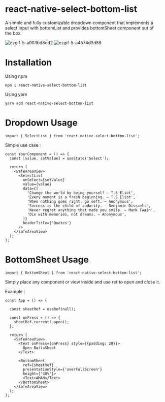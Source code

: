 # react-native-select-bottom-list
A simple and fully customizable dropdown component that implements a select input with bottomList and provides bottomSheet component out of the box.


![ezgif-5-a003bd8cd2](https://user-images.githubusercontent.com/28658574/194723713-5a1af66b-f28a-4d9c-aced-c3f0e2fca139.gif)  ![ezgif-5-a4574d3d86](https://user-images.githubusercontent.com/28658574/194723747-62f3d8af-eced-4003-9e26-cb0b2ce804c7.gif)


# Installation

Using npm
```
npm i react-native-select-bottom-list
```

Using yarn
```
yarn add react-native-select-bottom-list
```

# Dropdown Usage
```
import { SelectList } from 'react-native-select-bottom-list';
```
Simple use case :
```
const YourComponent = () => {
  const [value, setValue] = useState('Select');

  return (
    <SafeAreaView>
      <SelectList
        onSelect={setValue}
        value={value}
        data={[
          'Change the world by being yourself – T.S Eliot',
          'Every moment is a fresh beginning. – T.S Eliot',
          'When nothing goes right, go left. – Anonymous',
          'Success is the child of audacity. – Benjamin Disraeli',
          'Never regret anything that made you smile. – Mark Twain',
          'Die with memories, not dreams. – Anonymous',
        ]}
        headerTitle={'Quotes'}
      />
    </SafeAreaView>
  );
};
```

# BottomSheet Usage
```
import { BottomSheet } from 'react-native-select-bottom-list';
```
Simply place any component or view inside <BottomSheet/> and use ref to open and close it.

Example :
```
const App = () => {
 
  const sheetRef = useRef(null);

  const onPress = () => {
    sheetRef.current?.open();
  };

  return (
    <SafeAreaView>
      <Text onPress={onPress} style={{padding: 20}}>
        Open BottoSheet
      </Text>

      <BottomSheet
        ref={sheetRef}
        presentationStyle={'overFullScreen'}
        height={'30%'}>
        <Text>AMAN</Text>
      </BottomSheet>
    </SafeAreaView>
  );
};
```
